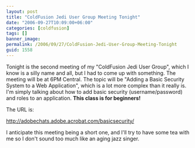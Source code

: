 ```yaml
---
layout: post
title: "ColdFusion Jedi User Group Meeting Tonight"
date: "2006-09-27T10:09:00+06:00"
categories: [coldfusion]
tags: []
banner_image: 
permalink: /2006/09/27/ColdFusion-Jedi-User-Group-Meeting-Tonight
guid: 1558
---
```


Tonight is the second meeting of my "ColdFusion Jedi User Group", which I know is a silly name and all, but I had to come up with something. The meeting will be at 6PM Central. The topic will be "Adding a Basic Security System to a Web Application", which is a lot more complex than it really is. I'm simply talking about how to add basic security (username/password) and roles to an application. <b>This class is for beginners!</b> 

The URL is:

<a href="http://adobechats.adobe.acrobat.com/basicsecurity/">http://adobechats.adobe.acrobat.com/basicsecurity/</a>

I anticipate this meeting being a short one, and I'll try to have some tea with me so I don't sound too much like an aging jazz singer.